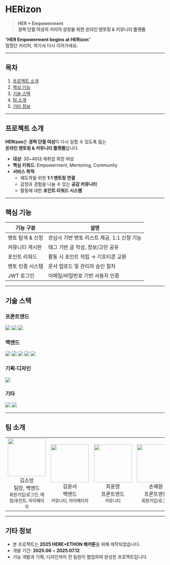 # HERizon

> **HER + Empowerment**  
> **경력 단절 여성의 커리어 성장을 위한 온라인 멘토링 & 커뮤니티 플랫폼**

“**HER Empowerment begins at HERizon**”  
멈췄던 커리어, 여기서 다시 이어가세요.

---

## 목차

1. [프로젝트 소개](#프로젝트-소개)
2. [핵심 기능](#핵심-기능)
3. [기술 스택](#기술-스택)
4. [팀 소개](#팀-소개)
5. [기타 정보](#기타-정보)

---

## 프로젝트 소개

**HERizon**은 **경력 단절 여성**이 다시 일할 수 있도록 돕는  
**온라인 멘토링 & 커뮤니티 플랫폼**입니다.

- **대상**: 30~40대 재취업 희망 여성
- **핵심 키워드**: Empowerment, Mentoring, Community
- **서비스 목적**:
  - 재도약을 위한 **1:1 멘토링 연결**
  - 감정과 경험을 나눌 수 있는 **공감 커뮤니티**
  - 활동에 대한 **포인트 리워드 시스템**

---

## 핵심 기능

| 기능 구분 | 설명 |
|-----------|------|
| 멘토 탐색 & 신청 | 관심사 기반 멘토 리스트 제공, 1:1 신청 기능 |
| 커뮤니티 게시판 | 태그 기반 글 작성, 정보/고민 공유 |
| 포인트 리워드 | 활동 시 포인트 적립 → 기프티콘 교환 |
| 멘토 인증 시스템 | 문서 업로드 및 관리자 승인 절차 |
| JWT 로그인 | 이메일/비밀번호 기반 사용자 인증 |

---

## 기술 스택

### 프론트엔드
<div align="left">
  <img src="https://img.shields.io/badge/HTML5-E34F26?style=for-the-badge&logo=html5&logoColor=white"/>
  <img src="https://img.shields.io/badge/CSS3-1572B6?style=for-the-badge&logo=css3&logoColor=white"/>
  <img src="https://img.shields.io/badge/JavaScript-F7DF1E?style=for-the-badge&logo=javascript&logoColor=black"/>
</div>

### 백엔드
<div align="left">
  <img src="https://img.shields.io/badge/Python-3776AB?style=for-the-badge&logo=python&logoColor=white"/>
  <img src="https://img.shields.io/badge/Django-092E20?style=for-the-badge&logo=django&logoColor=white"/>
  <img src="https://img.shields.io/badge/DRF-092E20?style=for-the-badge&logo=django&logoColor=white"/>
  <img src="https://img.shields.io/badge/JWT-000000?style=for-the-badge&logo=jsonwebtokens&logoColor=white"/>
  <img src="https://img.shields.io/badge/SQLite-003B57?style=for-the-badge&logo=sqlite&logoColor=white"/>
</div>

### 기획·디자인
<div align="left">
  <img src="https://img.shields.io/badge/Figma-F24E1E?style=for-the-badge&logo=figma&logoColor=white"/>
</div>

### 기타
<div align="left">
  <img src="https://img.shields.io/badge/Postman-FF6C37?style=for-the-badge&logo=postman&logoColor=white"/>
  <img src="https://img.shields.io/badge/GitHub-181717?style=for-the-badge&logo=github&logoColor=white"/>
</div>

---

## 팀 소개

<table width="100%" align="center">
  <tr>
    <td align="center">
      <a href="https://github.com/mang3858">
        <img src="https://avatars.githubusercontent.com/mang3858" width="120" />
      </a><br/>
      김소망<br/>
      팀장, 백엔드<br/>
      <small>회원가입/로그인, 매칭/포인트, 마이페이지</small>
    </td>
    <td align="center">
      <a href="https://github.com/muunseo">
        <img src="https://avatars.githubusercontent.com/muunseo" width="120" />
      </a><br/>
      김윤서<br/>
      백엔드<br/>
      <small>커뮤니티, 마이페이지</small>
    </td>
    <td align="center">
      <a href="https://github.com/chldsbdud">
        <img src="https://avatars.githubusercontent.com/chldsbdud" width="120" />
      </a><br/>
      최윤영<br/>
      프론트엔드<br/>
      <small>커뮤니티</small>
    </td>
    <td align="center">
      <a href="https://github.com/sonyewoen">
        <img src="https://avatars.githubusercontent.com/sonyewoen" width="120" />
      </a><br/>
      손예원<br/>
      프론트엔드<br/>
      <small>회원가입/로그인</small>
    </td>
    <td align="center">
      <a href="https://github.com/rladmswl1116">
        <img src="https://avatars.githubusercontent.com/rladmswl1116" width="120" />
      </a><br/>
      김은지<br/>
      기획/디자인<br/>
      <small>와이어프레임, UI/UX 디자인</small>
    </td>
  </tr>
</table>

---

## 기타 정보

- 본 프로젝트는 **2025 HERE+ETHON 해커톤**을 위해 제작되었습니다.
- 개발 기간: **2025.06 ~ 2025.07.12**
- 기능 개발과 기획, 디자인까지 전 팀원이 협업하여 완성한 프로젝트입니다.

